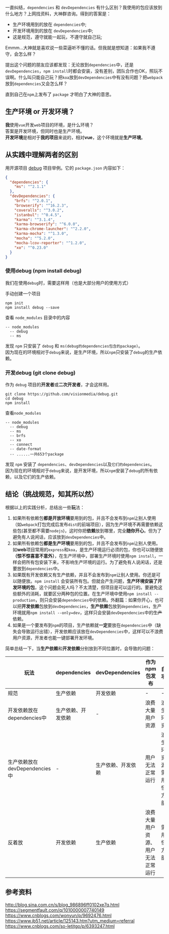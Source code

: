 一直纠结，`dependencies` 和 `devDependencies` 有什么区别？我使用的包应该放到什么地方？上网找资料，大神群咨询。得到的答案是：      
* 生产环境用到的放在 `dependencies`中;      
* 开发环境用到的放在 `devDependencies`中;       
* 这是规范，遵守就能一起玩，不遵守就自己玩;      

Emmm...大神就是喜欢说一些菜逼听不懂的话。但我就是想知道：如果我不遵守，会怎么样？    

提出这个问题的朋友应该都发现：无论放到`dependencies`中，还是`devDependencies`，`npm install`时都会安装，没有差别，团队合作也OK，照玩不误啊。什么叫只能自己玩？把`koa`放到`devDependencies`中有没有问题？把`webpack`放到`dependencies`又会怎么样？      

直到自己在`npm`上发布了 `package` 才明白了大神的意思。     

## 生产环境 or 开发环境？   
**我**使用`vue`开发`web`项目的环境，是什么环境？    
答案是开发环境，但同时也是生产环境。    
**开发环境**是相对于**我的项目**来说的，相对**vue**，这个环境就是**生产环境**。   

## 从实践中理解两者的区别
用开源项目 [debug](https://github.com/visionmedia/debug) 项目举例。它的 `package.json` 内容如下：
```json
{
  "dependencies": {
    "ms": "^2.1.1"
  },
  "devDependencies": {
    "brfs": "^2.0.1",
    "browserify": "^16.2.3",
    "coveralls": "^3.0.2",
    "istanbul": "^0.4.5",
    "karma": "^3.1.4",
    "karma-browserify": "^6.0.0",
    "karma-chrome-launcher": "^2.2.0",
    "karma-mocha": "^1.3.0",
    "mocha": "^5.2.0",
    "mocha-lcov-reporter": "^1.2.0",
    "xo": "^0.23.0"
  }
}
```
### 使用debug (npm install debug)   
我们在使用`debug`时，需要这样用（也是大部分用户的使用方式）   

手动创建一个项目      
```shell
npm init
npm install debug --save
```
查看 `node_modules` 目录中的内容
```
-- node_modules
  -- debug
  -- ms
``` 
发现 `npm` 只安装了 `debug` 和 `ms(debug的dependencies包含的package)`。     
因为现在的环境相对于`debug`来说，是生产环境，所以`npm`只安装了`debug`的生产依赖。   

### 开发debug (git clone debug)
作为 `debug` 项目的**开发者**或**二次开发者**，才会这样用。
```shell
git clone https://github.com/visionmedia/debug.git
cd debug
npm install
```
查看`node_modules`
```
-- node_modules
  -- debug
  -- ms
  -- brfs
  -- xo
  -- connect
  -- date-format
  -- ......一共653个package
```
发现 `npm` 安装了 `dependencies`、`devDependencies`以及`它们的dependencies`。   
因为现在的环境相对于`debug`来说，是开发环境，所以`npm`安装了`debug`的所有依赖，以及它们的生产依赖。   

## 结论（挑战规范，知其所以然）     

根据以上的实践分析，总结出一些**玩**法：    

1. 如果所有依赖包**都是开放环境**要用到的包，并且不会发布到`npm`让别人使用（如`webpack`打包完成后发布`dist`的前端项目），因为生产环境不再需要依赖这些包(甚至都不需要`nodejs`)，这时你把**依赖**放到哪里，完全**随你开心**。但为了避免有人说闲话，应该放到`devDependencies`中。    
2. 如果所有依赖包**都是生产环境**要用到的包，并且不会发布到`npm`让别人使用。如**web**项目常用的`express`和`koa`，是生产环境运行必须的包，你也可以随便放 **（惊不惊喜意不意外）**，在生产环境中，部署生产环境时使用`npm install`，一样会把所有包安装下来，不影响生产环境的运行。为了避免有人说闲话，还是要放到`dependencies`中。   
3. 如果既有开发依赖又有生产依赖，并且不会发布到`npm`让别人使用。你还是可以随便放。`npm install` 会安装所有包。但就会产生问题，**生产环境安装了开发环境的包**，这个问题会死人吗？不太清楚，但项目是可以运行的。要避免这些额外的消耗，就要区分两种包的位置。在生产环境中使用`npm install --production`，则只会安装`dependencies`中的依赖。外翻篇：如果你开心，也可以把**开发依赖**包放到`devDependencies`，**生产依赖**包放到`dependencies`，生产环境就用`npm install --only=dev`，这样只会安装`devDependencies`中的~~生产~~依赖。
4. 如果是一个要发布到`npm`的项目，生产依赖就**一定**要放在`dependencies`中（缺失会导致运行出错），开发依赖应该放在`devDependencies`中，这样可以不浪费用户资源，开发者也能一键部署开发环境。   

简单总结一下，当**生产依赖**和**开发依赖**分别放到不同位置时，会导致的问题：

|  玩法                        | dependencies     | devDependencies  | 作为npm包发布           | 自用项目 |
| --------------------------- |------------------|------------------|-----------------------|--------- |
| 规范                         | 生产依赖          |  开发依赖         | -                     | -       |
| 开发依赖放在dependencies中    | 生产依赖、开发依赖 | -                | 浪费大量用户资源       | 浪费生产环境资源 |
| 生产依赖放在devDependencies中 | -                | 生产依赖、开发依赖 | 用户无法正常运行       | 浪费生产环境资源、需要用奇怪的方式部署 |
| 反着放                       | 开发依赖          | 生产依赖          | 浪费大量用户资源、用户无法正常运行 | 需要用奇怪的方式部署 |

## 参考资料
http://blog.sina.com.cn/s/blog_986896ff0102xe7q.html      
https://segmentfault.com/q/1010000007740149       
https://www.cnblogs.com/wonyun/p/9692476.html       
https://www.jb51.net/article/125143.htm?utm_medium=referral     
https://www.cnblogs.com/so-letitgo/p/6393247.html       

